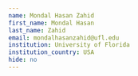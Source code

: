 ```yaml
---
name: Mondal Hasan Zahid
first_name: Mondal Hasan
last_name: Zahid
email: mondalhasanzahid@ufl.edu
institution: University of Florida
institution_country: USA
hide: no
---
```


